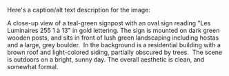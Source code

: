 Here's a caption/alt text description for the image:

A close-up view of a teal-green signpost with an oval sign reading "Les Luminaires 255 1 à 13" in gold lettering. The sign is mounted on dark green wooden posts, and sits in front of lush green landscaping including hostas and a large, grey boulder.  In the background is a residential building with a brown roof and light-colored siding, partially obscured by trees.  The scene is outdoors on a bright, sunny day. The overall aesthetic is clean, and somewhat formal.